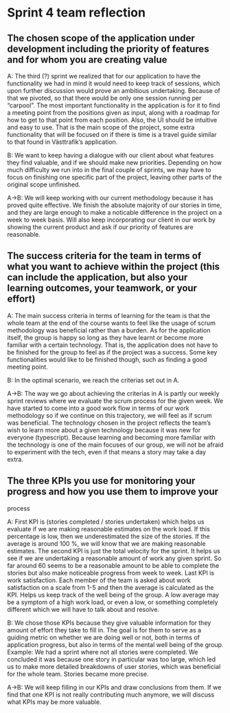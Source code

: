 # Sprint 4 team reflection

## The chosen scope of the application under development including the priority of features and for whom you are creating value

A: The third (?) sprint we realized that for our application to have the functionality we had in mind it would need to keep track of sessions, which upon further discussion would prove an ambitious undertaking. Because of that we pivoted, so that there would be only one session running per “carpool”. The most important functionality in the application is for it to find a meeting point from the positions given as input, along with a roadmap for how to get to that point from each position. Also, the UI should be intuitive and easy to use. That is the main scope of the project, some extra functionality that will be focused on if there is time is a travel guide similar to that found in Västtrafik’s application.

B: We want to keep having a dialogue with our client about what features they find valuable, and if we should make new priorities. Depending on how much difficulty we run into in the final couple of sprints, we may have to focus on finishing one specific part of the project, leaving other parts of the original scope unfinished.

A->B: We will keep working with our current methodology because it has proved quite effective. We finish the absolute majority of our stories in time, and they are large enough to make a noticable difference in the project on a week to week basis. Will also keep incorporating our client in our work by showing the current product and ask if our priority of features are reasonable.

## The success criteria for the team in terms of what you want to achieve within the project (this can include the application, but also your learning outcomes, your teamwork, or your effort)

A: The main success criteria in terms of learning for the team is that the whole team at the end of the course wants to feel like the usage of scrum methodology was beneficial rather than a burden. As for the application itself, the group is happy so long as they have learnt or become more familiar with a certain technology. That is, the application does not have to be finished for the group to feel as if the project was a success. Some key functionalities would like to be finished though, such as finding a good meeting point.

B: In the optimal scenario, we reach the criterias set out in A.

A->B: The way we go about achieving the criterias in A is partly our weekly sprint reviews where we evaluate the scrum process for the given week. We have started to come into a good work flow in terms of our work methodology so if we continue on this trajectory, we will feel as if scrum was beneficial. The technology chosen in the project reflects the team’s wish to learn more about a given technology because it was new for everyone (typescript). Because learning and becoming more familiar with the technology is one of the main focuses of our group, we will not be afraid to experiment with the tech, even if that means a story may take a day extra.

## The three KPIs you use for monitoring your progress and how you use them to improve your 
process

A: First KPI is (stories completed / stories undertaken) which helps us evaluate if we are making reasonable estimates on the work load. If this percentage is low, then we underestimated the size of the stories. If the average is around 100 %, we will know that we are making reasonable estimates. The second KPI is just the total velocity for the sprint. It helps us see if we are undertaking a reasonable amount of work any given sprint. So far around 60 seems to be a reasonable amount to be able to complete the stories but also make noticeable progress from week to week. Last KPI is work satisfaction. Each member of the team is asked about work satisfaction on a scale from 1-5 and then the average is calculated as the KPI. Helps us keep track of the well being of the group. A low average may be a symptom of a high work load, or even a low, or something completely different which we will have to talk about and resolve.

B: We chose those KPIs because they give valuable information for they amount of effort they take to fill in. The goal is for them to serve as a guiding metric on whether we are doing well or not, both in terms of application progress, but also in terms of the mental well being of the group. Example: We had a sprint where not all stories were completed. We concluded it was because one story in particular was too large, which led us to make more detailed breakdowns of user stories, which was beneficial for the whole team. Stories became more precise.

A->B: We will keep filling in our KPIs and draw conclusions from them. If we find that one KPI is not really contributing much anymore, we will discuss what KPIs may be more valuable.

